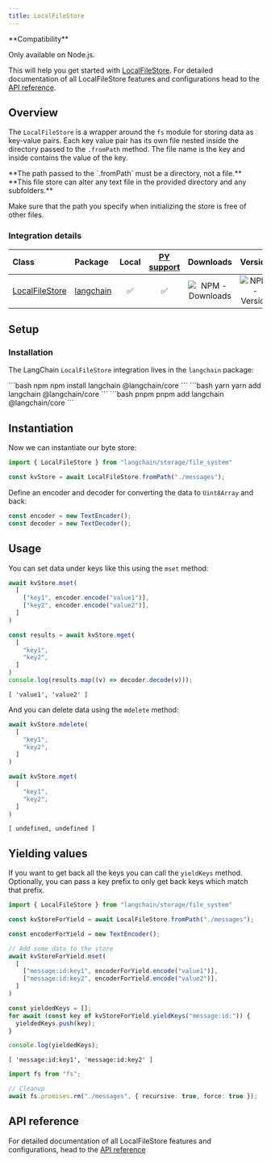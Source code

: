 ```yaml
---
title: LocalFileStore
---
```


<Tip>
**Compatibility**

Only available on Node.js.

</Tip>

This will help you get started with [LocalFileStore](/oss/concepts/key_value_stores). For detailed documentation of all LocalFileStore features and configurations head to the [API reference](https://api.js.langchain.com/classes/langchain.storage_file_system.LocalFileStore.html).

## Overview

The `LocalFileStore` is a wrapper around the `fs` module for storing data as key-value pairs.
Each key value pair has its own file nested inside the directory passed to the `.fromPath` method.
The file name is the key and inside contains the value of the key.

<Info>
**The path passed to the `.fromPath` must be a directory, not a file.**
</Info>

<Warning>
**This file store can alter any text file in the provided directory and any subfolders.**

Make sure that the path you specify when initializing the store is free of other files.

</Warning>

### Integration details

| Class | Package | Local | [PY support](https://python.langchain.com/docs/integrations/stores/file_system/) | Downloads | Version |
| :--- | :--- | :---: | :---: |  :---: | :---: |
| [LocalFileStore](https://api.js.langchain.com/classes/langchain.storage_file_system.LocalFileStore.html) | [langchain](https://api.js.langchain.com/modules/langchain.storage_file_system.html) | ✅ | ✅ | ![NPM - Downloads](https://img.shields.io/npm/dm/langchain?style=flat-square&label=%20&) | ![NPM - Version](https://img.shields.io/npm/v/langchain?style=flat-square&label=%20&) |

## Setup

### Installation

The LangChain `LocalFileStore` integration lives in the `langchain` package:

<CodeGroup>
```bash npm
npm install langchain @langchain/core
```
```bash yarn
yarn add langchain @langchain/core
```
```bash pnpm
pnpm add langchain @langchain/core
```
</CodeGroup>

## Instantiation

Now we can instantiate our byte store:

```typescript
import { LocalFileStore } from "langchain/storage/file_system"

const kvStore = await LocalFileStore.fromPath("./messages");
```

Define an encoder and decoder for converting the data to `Uint8Array` and back:

```typescript
const encoder = new TextEncoder();
const decoder = new TextDecoder();
```

## Usage

You can set data under keys like this using the `mset` method:

```typescript
await kvStore.mset(
  [
    ["key1", encoder.encode("value1")],
    ["key2", encoder.encode("value2")],
  ]
)

const results = await kvStore.mget(
  [
    "key1",
    "key2",
  ]
)
console.log(results.map((v) => decoder.decode(v)));
```

```output
[ 'value1', 'value2' ]
```

And you can delete data using the `mdelete` method:

```typescript
await kvStore.mdelete(
  [
    "key1",
    "key2",
  ]
)

await kvStore.mget(
  [
    "key1",
    "key2",
  ]
)
```

```output
[ undefined, undefined ]
```

## Yielding values

If you want to get back all the keys you can call the `yieldKeys` method. Optionally, you can pass a key prefix to only get back keys which match that prefix.

```typescript
import { LocalFileStore } from "langchain/storage/file_system"

const kvStoreForYield = await LocalFileStore.fromPath("./messages");

const encoderForYield = new TextEncoder();

// Add some data to the store
await kvStoreForYield.mset(
  [
    ["message:id:key1", encoderForYield.encode("value1")],
    ["message:id:key2", encoderForYield.encode("value2")],
  ]
)

const yieldedKeys = [];
for await (const key of kvStoreForYield.yieldKeys("message:id:")) {
  yieldedKeys.push(key);
}

console.log(yieldedKeys);
```

```output
[ 'message:id:key1', 'message:id:key2' ]
```

```typescript
import fs from "fs";

// Cleanup
await fs.promises.rm("./messages", { recursive: true, force: true });
```

## API reference

For detailed documentation of all LocalFileStore features and configurations, head to the [API reference](https://api.js.langchain.com/classes/langchain_storage_file_system.LocalFileStore.html)
